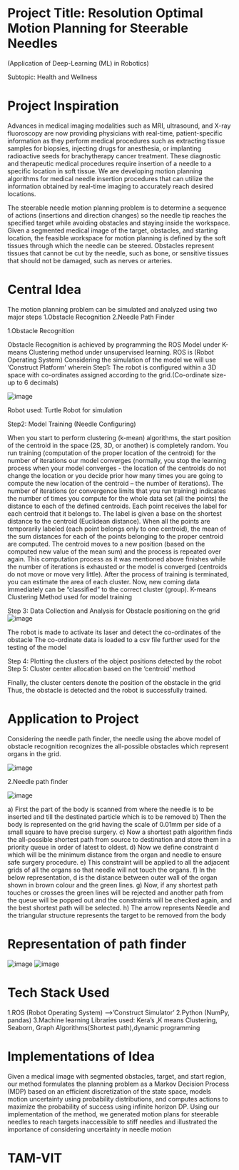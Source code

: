 # Project Title: Resolution Optimal Motion Planning for Steerable Needles
(Application of Deep-Learning (ML) in Robotics)

Subtopic: Health and Wellness

# Project Inspiration
Advances in medical imaging modalities such as MRI, ultrasound, and X-ray fluoroscopy are now providing physicians with real-time, patient-specific information as they perform medical procedures such as extracting tissue samples for biopsies, injecting drugs for anesthesia, or implanting radioactive seeds for brachytherapy cancer treatment. These diagnostic and therapeutic medical procedures require insertion of a needle to a specific location in soft tissue. We are developing motion planning algorithms for medical needle insertion procedures that can utilize the information obtained by real-time imaging to accurately reach desired locations. 

The steerable needle motion planning problem is to determine a sequence of actions (insertions and direction changes) so the needle tip reaches the specified target while avoiding obstacles and staying inside the workspace. Given a segmented medical image of the target, obstacles, and starting location, the feasible workspace for motion planning is defined by the soft tissues through which the needle can be steered. Obstacles represent tissues that cannot be cut by the needle, such as bone, or sensitive tissues that should not be damaged, such as nerves or arteries. 


# Central Idea 

The motion planning problem can be simulated and analyzed using two major steps
1.Obstacle Recognition 
2.Needle Path Finder  

1.Obstacle Recognition

Obstacle Recognition is achieved by programming the ROS Model under K-means Clustering method under unsupervised learning.	ROS is (Robot Operating System) 
Considering the simulation of the model we will use ‘Construct Platform’ wherein 
Step1:
The robot is configured within a 3D space with co-ordinates assigned according to the grid.(Co-ordinate size- up to 6 decimals)

![image](https://github.com/anand-harsh/devsoc23/assets/94885893/c81321b8-96c3-4b64-b7cf-ee629ee832d3)
 
 Robot used: Turtle Robot for simulation

Step2: Model Training (Needle Configuring)

When you start to perform clustering (k-mean) algorithms, the start position of the centroid in the space (2S, 3D, or another) is completely random. You run training (computation of the proper location of the centroid) for the number of iterations our model converges (normally, you stop the learning process when your model converges - the location of the centroids do not change the location or you decide prior how many times you are going to compute the new location of the centroid – the number of iterations). The number of iterations (or convergence limits that you run training) indicates the number of times you compute for the whole data set (all the points) the distance to each of the defined centroids. Each point receives the label for each centroid that it belongs to. The label is given a base on the shortest distance to the centroid (Euclidean distance). When all the points are temporarily labeled (each point belongs only to one centroid), the mean of the sum distances for each of the points belonging to the proper centroid are computed. The centroid moves to a new position (based on the computed new value of the mean sum) and the process is repeated over again. This computation process as it was mentioned above finishes while the number of iterations is exhausted or the model is converged (centroids do not move or move very little). After the process of training is terminated, you can estimate the area of each cluster. Now, new coming data immediately can be “classified” to the correct cluster (group). K-means Clustering Method used for model training 




Step 3: Data Collection and Analysis for Obstacle positioning on the grid 
![image](https://github.com/anand-harsh/devsoc23/assets/94885893/f4c3db98-820d-405b-8167-ed03305df8c4)

The robot is made to activate its laser and detect the co-ordinates of the obstacle 
The co-ordinate data is loaded to a csv file further used for the testing of the model 

Step 4: Plotting the clusters of the object positions detected by the robot
Step 5: Cluster center allocation based on the ‘centroid’ method 

Finally, the cluster centers denote the position of the obstacle in the grid 
Thus, the obstacle is detected and the robot is successfully trained.

# Application to Project 

Considering the needle path finder, the needle using the above model of obstacle recognition recognizes the all-possible obstacles which represent organs in the grid.

 ![image](https://github.com/anand-harsh/devsoc23/assets/94885893/a9d86c28-ba88-4392-aa08-98da5e2e1658)


2.Needle path finder 
 
 ![image](https://github.com/anand-harsh/devsoc23/assets/94885893/91c7c2df-4f83-4377-982c-8385940656c3)


a)	First the part of the body is scanned from where the needle is to be inserted and till the destinated particle which is to be removed
b)	Then the body is represented on the grid having the scale of 0.01mm per side of a small square to have precise surgery.
c)	Now a shortest path algorithm finds the all-possible shortest path from source to destination and store them in a priority queue in order of latest to oldest.
d)	Now we define constraint d which will be the minimum distance from the organ and needle to ensure safe surgery procedure.
e)	This constraint will be applied to all the adjacent grids of all the organs so that needle will not touch the organs.
f)	In the below representation, d is the distance between outer wall of the organ shown in brown colour and the green lines.
g)	Now, if any shortest path touches or crosses the green lines will be rejected and another path from the queue will be popped out and the constraints will be checked again, and the best shortest path will be selected.
h)	The arrow represents Needle and the triangular structure represents the target to be removed from the body


# Representation of path finder
                                                                
![image](https://github.com/anand-harsh/devsoc23/assets/94885893/78b9b32c-4060-426a-923f-f1a62d8a97a0)
![image](https://github.com/anand-harsh/devsoc23/assets/94885893/e2d514ee-c7c1-46ef-ac64-c1523d180482)


# Tech Stack Used

1.ROS (Robot Operating System) -->’Construct Simulator’
2.Python (NumPy, pandas)
3.Machine learning Libraries used: Kera’s ,K means Clustering, Seaborn, Graph Algorithms(Shortest path),dynamic programming

# Implementations of Idea

Given a medical image with segmented obstacles, target, and start region, our method formulates the planning problem as a Markov Decision Process (MDP) based on an efficient discretization of the state space, models motion uncertainty using probability distributions, and computes actions to maximize the probability of success using infinite horizon DP. Using our implementation of the method, we generated motion plans for steerable needles to reach targets inaccessible to stiff needles and illustrated the importance of considering uncertainty in needle motion 

# TAM-VIT



